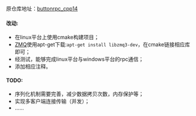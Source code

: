 原仓库地址：[buttonrpc_cpp14](https://github.com/button-chen/buttonrpc_cpp14)

#### 改动:
- 在linux平台上使用cmake构建项目；
- [ZMQ](https://zeromq.org/download/)使用apt-get下载:`apt-get install libzmq3-dev`，在cmake链接相应库即可；
- 经测试，能够完成linux平台与windows平台的rpc通信；
- 添加相应注释。

#### TODO:
- 序列化机制需要完善，减少数据拷贝次数，内存保护等；
- 实现多客户端连接传输（并发）；
- ......